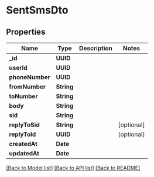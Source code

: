 # SentSmsDto

## Properties
Name | Type | Description | Notes
------------ | ------------- | ------------- | -------------
**_id** | **UUID** |  | 
**userId** | **UUID** |  | 
**phoneNumber** | **UUID** |  | 
**fromNumber** | **String** |  | 
**toNumber** | **String** |  | 
**body** | **String** |  | 
**sid** | **String** |  | 
**replyToSid** | **String** |  | [optional] 
**replyToId** | **UUID** |  | [optional] 
**createdAt** | **Date** |  | 
**updatedAt** | **Date** |  | 

[[Back to Model list]](../README#documentation-for-models) [[Back to API list]](../README#documentation-for-api-endpoints) [[Back to README]](../README)


